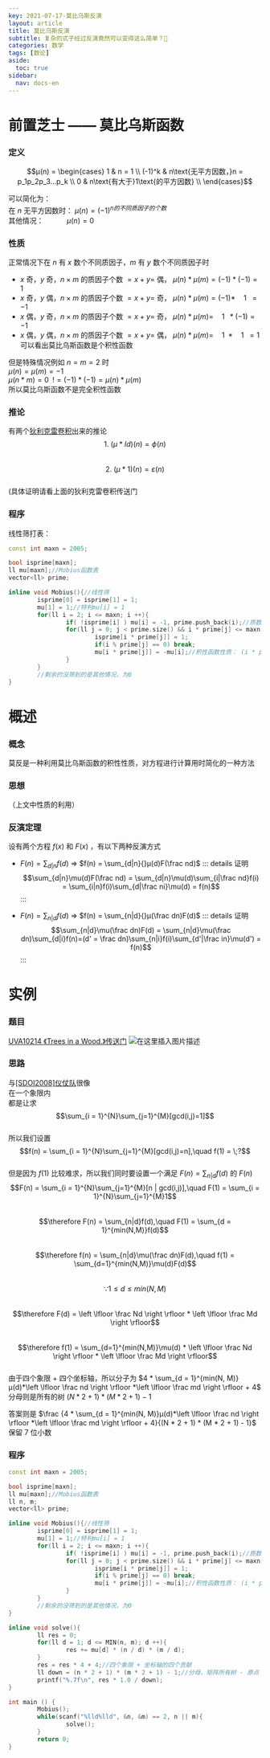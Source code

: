 ```yaml
---
key: 2021-07-17-莫比乌斯反演
layout: article
title: 莫比乌斯反演
subtitle: 复杂的式子经过反演竟然可以变得这么简单？🤔
categories: 数学
tags: [数论]
aside:
  toc: true
sidebar:
  nav: docs-en
---
```


# 前置芝士 —— 莫比乌斯函数
### 定义

$$μ(n) =
\begin{cases}
1      & n = 1 \\
(-1)^k   & n\text{无平方因数，}n = p_1p_2p_3...p_k \\
0          & n\text{有大于}1\text{的平方因数} \\
\end{cases}$$

可以简化为：  
在 $n$ 无平方因数时： $μ(n) = (-1)^{n的不同质因子的个数}$  
其他情况： $\qquad\;\;\;μ(n) = 0$
### 性质
正常情况下在 $n$ 有 $x$ 数个不同质因子，$m$ 有 $y$ 数个不同质因子时  
- $x$ 奇，$y$ 奇，$n \times m$ 的质因子个数 $= x + y =$ 偶， $μ(n) * μ(m) = (-1) * (-1) = 1$  
- $x$ 奇，$y$ 偶，$n \times m$ 的质因子个数 $= x + y =$ 奇， $μ(n) * μ(m) = (-1) * \quad1 \;\;= -1$  
- $x$ 偶，$y$ 奇，$n \times m$ 的质因子个数 $= x + y =$ 奇， $μ(n) * μ(m) = \quad1 \;\;* (-1) = -1$  
- $x$ 偶，$y$ 偶，$n \times m$ 的质因子个数 $= x + y =$ 偶， $μ(n) * μ(m) = \quad1 \;\;* \quad1 \;\;= 1$  
可以看出莫比乌斯函数是个积性函数

但是特殊情况例如 $n = m = 2$ 时  
$μ(n) = μ(m) = -1$  
$μ(n * m) = 0\;\;!= (-1) * (-1) = μ(n) * μ(m)$  
所以莫比乌斯函数不是完全积性函数  

### 推论
有两个[狄利克雷卷积](http://www.chivas-regal.top/%E6%95%B0%E5%AD%A6/2021/11/16/%E7%8B%84%E5%88%A9%E5%85%8B%E9%9B%B7%E5%8D%B7%E7%A7%AF.html)出来的推论  
$$1.\;(\mu * Id)(n)=\phi(n)$$  
$$2.\;(\mu * 1)(n)=\varepsilon(n)$$  
(具体证明请看上面的狄利克雷卷积传送门

### 程序
线性筛打表：

```cpp
const int maxn = 2005;

bool isprime[maxn];
ll mu[maxn];//Mobius函数表
vector<ll> prime;

inline void Mobius(){//线性筛
        isprime[0] = isprime[1] = 1;
        mu[1] = 1;//特判mu[i] = 1
        for(ll i = 2; i <= maxn; i ++){
                if( !isprime[i] ) mu[i] = -1, prime.push_back(i);//质数的质因子只有自己，所以为-1
                for(ll j = 0; j < prime.size() && i * prime[j] <= maxn; j ++){
                        isprime[i * prime[j]] = 1;
                        if(i % prime[j] == 0) break;
                        mu[i * prime[j]] = -mu[i];//积性函数性质： (i * prime[j])多出来一个质数因数(prime[j])，修正为 (-1) * mu[i]
                }
        }
        //剩余的没筛到的是其他情况，为0
}
```

# 概述
### 概念
莫反是一种利用莫比乌斯函数的积性性质，对方程进行计算用时简化的一种方法
### 思想
（上文中性质的利用）
### 反演定理
设有两个方程 $f(x)$ 和 $F(x)$ ，有以下两种反演方式

- $F(n) = \sum_{d|n}f(d)$ $\Rightarrow$ $f(n) = \sum_{d|n}{}μ(d)F(\frac nd)$
::: details 证明
$$\sum_{d|n}\mu(d)F(\frac nd) = \sum_{d|n}\mu(d)\sum_{i|\frac nd}f(i) = \sum_{i|n}f(i)\sum_{d|\frac ni}\mu(d) = f(n)$$
:::

- $F(n) = \sum_{n|d}f(d)$ $\Rightarrow$ $f(n) = \sum_{n|d}{}μ(\frac dn)F(d)$
::: details 证明
$$\sum_{n|d}\mu(\frac dn)F(d) = \sum_{n|d}\mu(\frac dn)\sum_{d|i}f(n)=(d' = \frac dn)\sum_{n|i}f(i)\sum_{d'|\frac in}\mu(d') = f(n)$$
:::

# 实例
### 题目
[UVA10214 《Trees in a Wood.》传送门](https://vjudge.net/problem/UVA-10214)
![在这里插入图片描述](https://img-blog.csdnimg.cn/20210606161231327.png?x-oss-process=image/watermark,type_ZmFuZ3poZW5naGVpdGk,shadow_10,text_aHR0cHM6Ly9ibG9nLmNzZG4ubmV0L1Nub3B6WXo=,size_16,color_FFFFFF,t_70)
### 思路
与[[SDOI2008]仪仗队](https://www.luogu.com.cn/problem/P2158)很像  
在一个象限内   
都是让求  
$$\sum_{i = 1}^{N}\sum_{j=1}^{M}[gcd(i,j)=1]$$  
所以我们设置  
$$f(n) = \sum_{i = 1}^{N}\sum_{j=1}^{M}[gcd(i,j)=n],\quad f(1) = \;?$$  
但是因为 $f(1)$ 比较难求，所以我们同时要设置一个满足 $F(n) = \sum_{n|d}f(d)$ 的 $F(n)$  
$$F(n) = \sum_{i = 1}^{N}\sum_{j=1}^{M}[n | gcd(i,j)],\quad F(1) =  \sum_{i = 1}^{N}\sum_{j=1}^{M}1$$  
$$\therefore F(n) = \sum_{n|d}f(d),\quad F(1) = \sum_{d = 1}^{min(N,M)}f(d)$$  
$$\therefore f(n) = \sum_{n|d}\mu(\frac dn)F(d),\quad f(1) = \sum_{d=1}^{min(N,M)}\mu(d)F(d)$$  
$$\because 1 \le d \le min(N, M)$$  
$$\therefore F(d) = \left \lfloor \frac Nd \right \rfloor * \left \lfloor \frac Md \right \rfloor$$  
$$\therefore f(1) = \sum_{d=1}^{min(N,M)}\mu(d) * \left \lfloor \frac Nd \right \rfloor * \left \lfloor \frac Md \right \rfloor$$  
由于四个象限 + 四个坐标轴，所以分子为 $4 * \sum_{d = 1}^{min(N, M)}μ(d)*\left \lfloor \frac nd \right \rfloor *\left \lfloor \frac md \right \rfloor + 4$  
分母则是所有的树 $(N * 2 + 1) * (M * 2 + 1) - 1$  

答案则是 $\frac {4 * \sum_{d = 1}^{min(N, M)}μ(d)*\left \lfloor \frac nd \right \rfloor *\left \lfloor \frac md \right \rfloor + 4}{(N * 2 + 1) * (M * 2 + 1) - 1}$ 保留 $7$ 位小数
### 程序
```cpp
const int maxn = 2005;

bool isprime[maxn];
ll mu[maxn];//Mobius函数表
ll n, m;
vector<ll> prime;

inline void Mobius(){//线性筛
        isprime[0] = isprime[1] = 1;
        mu[1] = 1;//特判mu[i] = 1
        for(ll i = 2; i <= maxn; i ++){
                if( !isprime[i] ) mu[i] = -1, prime.push_back(i);//质数的质因子只有自己，所以为-1
                for(ll j = 0; j < prime.size() && i * prime[j] <= maxn; j ++){
                        isprime[i * prime[j]] = 1;
                        if(i % prime[j] == 0) break;
                        mu[i * prime[j]] = -mu[i];//积性函数性质： (i * prime[j])多出来一个质数因数(prime[j])，修正为 (-1) * mu[i]
                }
        }
        //剩余的没筛到的是其他情况，为0
}

inline void solve(){
        ll res = 0;
        for(ll d = 1; d <= MIN(n, m); d ++){
                res += mu[d] * (n / d) * (m / d);
        }
        res = res * 4 + 4;//四个象限 + 坐标轴的四个贡献
        ll down = (n * 2 + 1) * (m * 2 + 1) - 1;//分母，矩阵所有树 - 原点
        printf("%.7f\n", res * 1.0 / down);
}

int main () {
        Mobius();
        while(scanf("%lld%lld", &n, &m) == 2, n || m){
                solve();
        }
        return 0;
}
```
